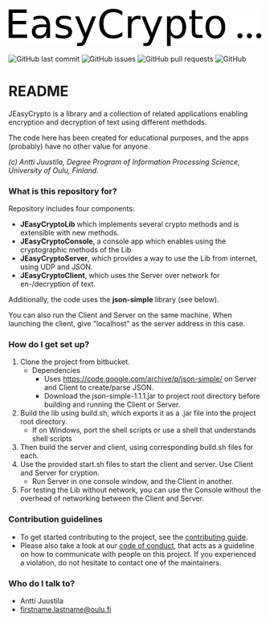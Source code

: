 <p align="center">
  <img src="logo.png">
</p>

<img alt="GitHub last commit" src="https://img.shields.io/github/last-commit/mbuet2ner/JEasyCrypto?style=for-the-badge"> <img alt="GitHub issues" src="https://img.shields.io/github/issues/mbuet2ner/JEasyCrypto ?style=for-the-badge"> <img alt="GitHub pull requests" src="https://img.shields.io/github/issues-pr/mbuet2ner/JEasyCrypto?style=for-the-badge"> <img alt="GitHub" src="https://img.shields.io/github/license/mbuet2ner/JEasyCrypto?style=for-the-badge">

# README #

JEasyCrypto is a library and a collection of related applications enabling encryption and decryption of text using different methdods.

The code here has been created for educational purposes, and the apps (probably) have no other value for anyone.

*(c) Antti Juustila, Degree Program of Information Processing Science, University of Oulu, Finland.*

### What is this repository for? ###

Repository includes four components: 

* **JEasyCryptoLib** which implements several crypto methods and is extensible with new methods.
* **JEasyCryptoConsole**, a console app which enables using the cryptographic methods of the Lib
* **JEasyCryptoServer**, which provides a way to use the Lib from internet, using UDP and JSON.
* **JEasyCryptoClient**, which uses the Server over network for en-/decryption of text.

Additionally, the code uses the **json-simple** library (see below).

You can also run the Client and Server on the same machine. When launching the client, give "localhost" as the server address in this case.

### How do I get set up? ###

1. Clone the project from bitbucket.
    * Dependencies
        * Uses https://code.google.com/archive/p/json-simple/ on Server and Client to create/parse JSON.
        * Download the json-simple-1.1.1.jar to project root directory before building and running the Client or Server.
2. Build the lib using build.sh, which exports it as a .jar file into the project root directory.
    * If on Windows, port the shell scripts or use a shell that understands shell scripts
3. Then build the server and client, using corresponding build.sh files for each. 
4. Use the provided start.sh files to start the client and server. Use Client and Server for cryption. 
    * Run Server in one console window, and the Client in another.
5. For testing the Lib without network, you can use the Console without the overhead of networking between the Client and Server.


### Contribution guidelines ###

* To get started contributing to the project, see the [contributing guide](CONTRIBUTING.md).
* Please also take a look at our [code of conduct](code-of-conduct.md), that acts as a guideline on how to communicate with people on this project. If you experienced a violation, do not hesitate to contact one of the maintainers.

### Who do I talk to? ###

* Antti Juustila
* firstname.lastname@oulu.fi
